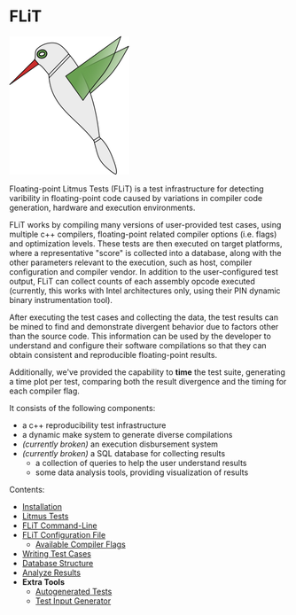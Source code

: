 # FLiT

[![FLiT Bird](/images/flit-small.png)](https://github.com/PRUNERS/FLiT "FLiT")

Floating-point Litmus Tests (FLiT) is a test infrastructure for detecting varibility
in floating-point code caused by variations in compiler code generation,
hardware and execution environments.

FLiT works by compiling many versions of user-provided test cases, using multiple c++
compilers, floating-point related compiler options (i.e. flags) and optimization
levels.  These tests are then executed on target platforms, where a
representative "score" is collected into a database, along with the other
parameters relevant to the execution, such as host, compiler configuration and
compiler vendor.  In addition to the user-configured test output, FLiT can collect
counts of each assembly opcode executed (currently, this works with Intel
architectures only, using their PIN dynamic binary instrumentation tool).

After executing the test cases and collecting the data, the test results can be
mined to find and demonstrate divergent behavior due to factors other than the
source code.  This information can be used by the developer to understand and
configure their software compilations so that they can obtain consistent and
reproducible floating-point results.

Additionally, we've provided the capability to __time__ the test suite, generating
a time plot per test, comparing both the result divergence and the timing for
each compiler flag.

It consists of the following components:

* a c++ reproducibility test infrastructure
* a dynamic make system to generate diverse compilations
* _(currently broken)_ an execution disbursement system 
* _(currently broken)_ a SQL database for collecting results
  * a collection of queries to help the user understand results
  * some data analysis tools, providing visualization of results

Contents:

* [Installation](documentation/installation.md)
* [Litmus Tests](documentation/litmus-tests.md)
* [FLiT Command-Line](documentation/flit-command-line.md)
* [FLiT Configuration File](documentation/flit-configuration-file.md)
  * [Available Compiler Flags](documentation/available-compiler-flags.md)
* [Writing Test Cases](documentation/writing-test-cases.md)
* [Database Structure](documentation/database-structure.md)
* [Analyze Results](documentation/analyze-results.md)
* **Extra Tools**
  * [Autogenerated Tests](documentation/autogenerated-tests.md)
  * [Test Input Generator](documentation/test-input-generator.md)

